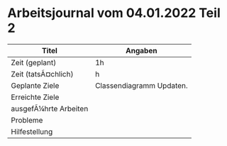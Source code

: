 # Arbeitsjournal vom 04.01.2022 Teil 2

|Titel |Angaben  |
| --- | --- |
|Zeit (geplant)|1h|
|Zeit (tatsÃ¤chlich)| h |
|Geplante Ziele| Classendiagramm Updaten. |
|Erreichte Ziele|  |
|ausgefÃ¼hrte Arbeiten|  |
|Probleme|  |
|Hilfestellung|  |
